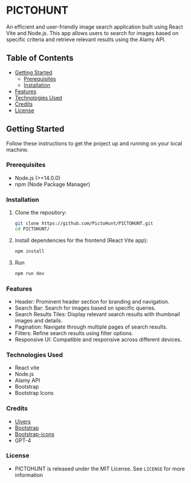 # PICTOHUNT

An efficient and user-friendly image search application built using React Vite and Node.js. This app allows users to search for images based on specific criteria and retrieve relevant results using the Alamy API.

## Table of Contents

- [Getting Started](#getting-started)
  - [Prerequisites](#prerequisites)
  - [Installation](#installation)
- [Features](#features)
- [Technologies Used](#technologies-used)
- [Credits](#credits)
- [License](#license)

## Getting Started

Follow these instructions to get the project up and running on your local machine.

### Prerequisites

- Node.js (>=14.0.0)
- npm (Node Package Manager)

### Installation 

1. Clone the repository:

   ```bash
   git clone https://github.com/PictoHunt/PICTOHUNT.git
   cd PICTOHUNT/
   ```
2. Install dependencies for the frontend (React Vite app):

   ```bash
   npm install
   ```
   
3. Run

   ```bash
   npm run dev
   ```
   
### Features

- Header: Prominent header section for branding and navigation.
- Search Bar: Search for images based on specific queries.
- Search Results Tiles: Display relevant search results with thumbnail images and details.
- Pagination: Navigate through multiple pages of search results.
- Filters: Refine search results using filter options.
- Responsive UI: Compatible and responsive across different devices.


### Technologies Used

- React vite
- Node.js
- Alamy API
- Bootstrap
- Bootstrap Icons

### Credits

- [Uivers](https://uiverse.io/)
- [Bootstrap](https://getbootstrap.com/)
- [Bootstrap-icons](https://icons.getbootstrap.com/)
- GPT-4

### License

- PICTOHUNT is released under the MIT License. See `LICENSE` for more information
